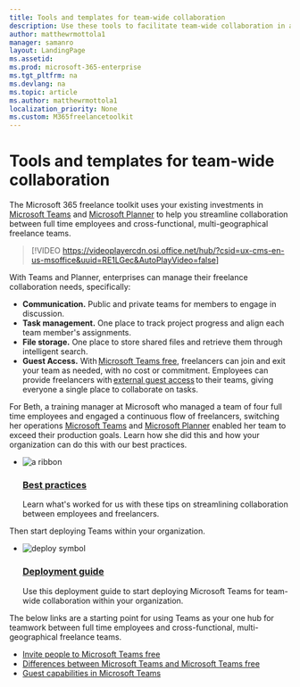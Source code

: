 ```yaml
---
title: Tools and templates for team-wide collaboration 
description: Use these tools to facilitate team-wide collaboration in an enterprise freelance program.
author: matthewrmottola1
manager: samanro
layout: LandingPage
ms.assetid: 
ms.prod: microsoft-365-enterprise
ms.tgt_pltfrm: na
ms.devlang: na
ms.topic: article
ms.author: matthewrmottola1
localization_priority: None 
ms.custom: M365freelancetoolkit
---
```

Tools and templates for team-wide collaboration
========================================================

The Microsoft 365 freelance toolkit uses your existing investments in [Microsoft Teams](https://products.office.com/microsoft-teams/group-chat-software) and [Microsoft Planner](https://products.office.com/business/task-management-software) to help you streamline collaboration between full time employees and cross-functional, multi-geographical freelance teams.

> [!VIDEO https://videoplayercdn.osi.office.net/hub/?csid=ux-cms-en-us-msoffice&uuid=RE1LGec&AutoPlayVideo=false]

With Teams and Planner, enterprises can manage their freelance collaboration needs, specifically: 
- **Communication.** Public and private teams for members to engage in discussion. 
- **Task management.** One place to track project progress and align each team member's assignments.
- **File storage.** One place to store shared files and retrieve them through intelligent search.
- **Guest Access.** With [Microsoft Teams free](https://products.office.com/microsoft-teams/free), freelancers can join and exit your team as needed, with no cost or commitment. Employees can provide freelancers with [external guest access](https://support.office.com/article/fccb4fa6-f864-4508-bdde-256e7384a14f) to their teams, giving everyone a single place to collaborate on tasks. 

For Beth, a training manager at Microsoft who managed a team of four full time employees and engaged a continuous flow of freelancers, switching her operations [Microsoft Teams](https://products.office.com/microsoft-teams/group-chat-software) and [Microsoft Planner](https://products.office.com/business/task-management-software) enabled her team to exceed their production goals. Learn how she did this and how your organization can do this with our best practices.  

<ul class="panelContent cardsF cols cols2">
    <li>
        <div class="cardSize">
            <div class="cardPadding">
                <div class="card">
                    <div class="cardImageOuter">
                        <div class="cardImage">
                            <img src="https://docs.microsoft.com/en-us/office/media/icons/best-practices-blue.svg" alt="a ribbon" />
                        </div>
                    </div>
                    <div class="cardText">
                        <h3><a href="teamwidecollaborationbestpractices.md">Best practices</a></h3>
                        <p>Learn what's worked for us with these tips on streamlining collaboration between employees and freelancers.</p>
                    </div>
                </div>
            </div>
        </div>
    </li>
</ul>

Then start deploying Teams within your organization. 

<ul class="panelContent cardsF cols cols2">
    <li>
        <div class="cardSize">
            <div class="cardPadding">
                <div class="card">
                    <div class="cardImageOuter">
                        <div class="cardImage">
                            <img src="https://docs.microsoft.com/en-us/office/media/icons/deploy-blue.svg" alt="deploy symbol" />
                        </div>
                    </div>
                    <div class="cardText">
                        <h3><a href="teamwidecollaborationdownload.md">Deployment guide</a></h3>
                        <p>Use this deployment guide to start deploying Microsoft Teams for team-wide collaboration within your organization.</p>
                    </div>
                </div>
            </div>
        </div>
    </li>
</ul>

The below links are a starting point for using Teams as your one hub for teamwork between full time employees and cross-functional, multi-geographical freelance teams. 

- [Invite people to Microsoft Teams free](https://support.office.com/article/bf6ab877-9d55-493c-a3c2-08dab08b5083)
- [Differences between Microsoft Teams and Microsoft Teams free](https://support.office.com/article/0b69cf39-eb52-49af-b255-60d46fdf8a9c)
- [Guest capabilities in Microsoft Teams](https://support.office.com/article/d03fdf5b-1a6e-48e4-8e07-b13e1350ec7b)
